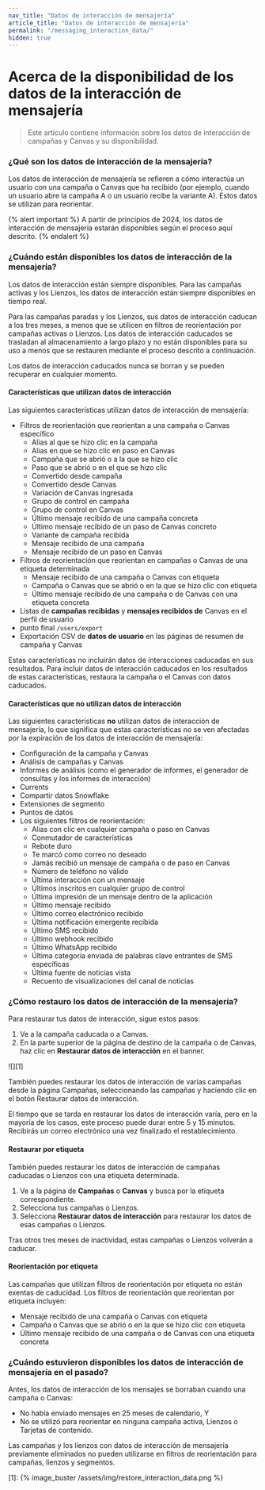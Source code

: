```yaml
---
nav_title: "Datos de interacción de mensajería"
article_title: "Datos de interacción de mensajería"
permalink: "/messaging_interaction_data/"
hidden: true
---
```


# Acerca de la disponibilidad de los datos de la interacción de mensajería

> Este artículo contiene información sobre los datos de interacción de campañas y Canvas y su disponibilidad.

### ¿Qué son los datos de interacción de la mensajería?

Los datos de interacción de mensajería se refieren a cómo interactúa un usuario con una campaña o Canvas que ha recibido (por ejemplo, cuando un usuario abre la campaña A o un usuario recibe la variante A). Estos datos se utilizan para reorientar.

{% alert important %}
A partir de principios de 2024, los datos de interacción de mensajería estarán disponibles según el proceso aquí descrito.
{% endalert %}

### ¿Cuándo están disponibles los datos de interacción de la mensajería?

Los datos de interacción están siempre disponibles. Para las campañas activas y los Lienzos, los datos de interacción están siempre disponibles en tiempo real. 

Para las campañas paradas y los Lienzos, sus datos de interacción caducan a los tres meses, a menos que se utilicen en filtros de reorientación por campañas activas o Lienzos. Los datos de interacción caducados se trasladan al almacenamiento a largo plazo y no están disponibles para su uso a menos que se restauren mediante el proceso descrito a continuación.

Los datos de interacción caducados nunca se borran y se pueden recuperar en cualquier momento.

#### Características que utilizan datos de interacción

Las siguientes características utilizan datos de interacción de mensajería:

- Filtros de reorientación que reorientan a una campaña o Canvas específico
    - Alias al que se hizo clic en la campaña
    - Alias en que se hizo clic en paso en Canvas
    - Campaña que se abrió o a la que se hizo clic
    - Paso que se abrió o en el que se hizo clic
    - Convertido desde campaña
    - Convertido desde Canvas
    - Variación de Canvas ingresada
    - Grupo de control en campaña
    - Grupo de control en Canvas
    - Último mensaje recibido de una campaña concreta
    - Último mensaje recibido de un paso de Canvas concreto
    - Variante de campaña recibida
    - Mensaje recibido de una campaña
    - Mensaje recibido de un paso en Canvas
- Filtros de reorientación que reorientan en campañas o Canvas de una etiqueta determinada
    - Mensaje recibido de una campaña o Canvas con etiqueta
    - Campaña o Canvas que se abrió o en la que se hizo clic con etiqueta
    - Último mensaje recibido de una campaña o de Canvas con una etiqueta concreta
- Listas de **campañas recibidas** y **mensajes recibidos de** Canvas en el perfil de usuario
- punto final `/users/export`
- Exportación CSV de **datos de usuario** en las páginas de resumen de campaña y Canvas

Estas características no incluirán datos de interacciones caducadas en sus resultados. Para incluir datos de interacción caducados en los resultados de estas características, restaura la campaña o el Canvas con datos caducados.

#### Características que no utilizan datos de interacción

Las siguientes características **no** utilizan datos de interacción de mensajería, lo que significa que estas características no se ven afectadas por la expiración de los datos de interacción de mensajería:

- Configuración de la campaña y Canvas
- Análisis de campañas y Canvas
- Informes de análisis (como el generador de informes, el generador de consultas y los informes de interacción)
- Currents
- Compartir datos Snowflake
- Extensiones de segmento
- Puntos de datos
- Los siguientes filtros de reorientación:
    - Alias con clic en cualquier campaña o paso en Canvas
    - Conmutador de características
    - Rebote duro
    - Te marcó como correo no deseado
    - Jamás recibió un mensaje de campaña o de paso en Canvas
    - Número de teléfono no válido
    - Última interacción con un mensaje
    - Últimos inscritos en cualquier grupo de control
    - Última impresión de un mensaje dentro de la aplicación
    - Último mensaje recibido
    - Último correo electrónico recibido 
    - Última notificación emergente recibida
    - Último SMS recibido
    - Último webhook recibido
    - Último WhatsApp recibido
    - Última categoría enviada de palabras clave entrantes de SMS específicas
    - Última fuente de noticias vista
    - Recuento de visualizaciones del canal de noticias

### ¿Cómo restauro los datos de interacción de la mensajería?

Para restaurar tus datos de interacción, sigue estos pasos:

1. Ve a la campaña caducada o a Canvas.
2. En la parte superior de la página de destino de la campaña o de Canvas, haz clic en **Restaurar datos de interacción** en el banner.

![][1]

También puedes restaurar los datos de interacción de varias campañas desde la página Campañas, seleccionando las campañas y haciendo clic en el botón Restaurar datos de interacción.

El tiempo que se tarda en restaurar los datos de interacción varía, pero en la mayoría de los casos, este proceso puede durar entre 5 y 15 minutos. Recibirás un correo electrónico una vez finalizado el restablecimiento.

#### Restaurar por etiqueta

También puedes restaurar los datos de interacción de campañas caducadas o Lienzos con una etiqueta determinada.

1. Ve a la página de **Campañas** o **Canvas** y busca por la etiqueta correspondiente.
2. Selecciona tus campañas o Lienzos.
3. Selecciona **Restaurar datos de interacción** para restaurar los datos de esas campañas o Lienzos.

Tras otros tres meses de inactividad, estas campañas o Lienzos volverán a caducar.

#### Reorientación por etiqueta

Las campañas que utilizan filtros de reorientación por etiqueta no están exentas de caducidad. Los filtros de reorientación que reorientan por etiqueta incluyen:

- Mensaje recibido de una campaña o Canvas con etiqueta
- Campaña o Canvas que se abrió o en la que se hizo clic con etiqueta
- Último mensaje recibido de una campaña o de Canvas con una etiqueta concreta

### ¿Cuándo estuvieron disponibles los datos de interacción de mensajería en el pasado?

Antes, los datos de interacción de los mensajes se borraban cuando una campaña o Canvas:
- No había enviado mensajes en 25 meses de calendario, Y
- No se utilizó para reorientar en ninguna campaña activa, Lienzos o Tarjetas de contenido.

Las campañas y los lienzos con datos de interacción de mensajería previamente eliminados no pueden utilizarse en filtros de reorientación para campañas, lienzos y segmentos.

[1]: {% image_buster /assets/img/restore_interaction_data.png %}

